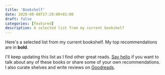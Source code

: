 ```yaml
---
title: 'Bookshelf'
date: 2020-08-08T17:29:00+01:00
draft: false
categories: [featured]
description: A selected list from my current bookshelf
---
```


Here's a selected list from my current bookshelf. My top recommendations are in **bold**.

I'll keep updating this list as I find other great reads. [Say hello](https://twitter.com/ChidiWilliams__) if you want to talk about any of these books or share some of your own recommendations. I also curate shelves and write reviews on [Goodreads](https://www.goodreads.com/user/show/64479598-chidi-williams).
